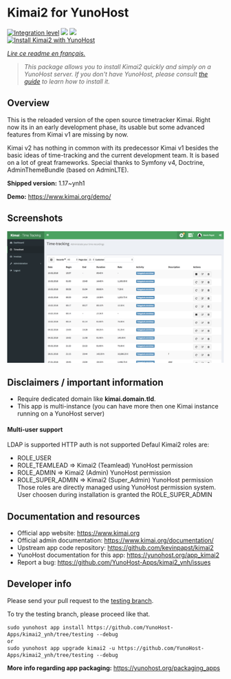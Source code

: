 <!--
N.B.: This README was automatically generated by https://github.com/YunoHost/apps/tree/master/tools/README-generator
It shall NOT be edited by hand.
-->

# Kimai2 for YunoHost

[![Integration level](https://dash.yunohost.org/integration/kimai2.svg)](https://dash.yunohost.org/appci/app/kimai2) ![](https://ci-apps.yunohost.org/ci/badges/kimai2.status.svg) ![](https://ci-apps.yunohost.org/ci/badges/kimai2.maintain.svg)  
[![Install Kimai2 with YunoHost](https://install-app.yunohost.org/install-with-yunohost.svg)](https://install-app.yunohost.org/?app=kimai2)

*[Lire ce readme en français.](./README_fr.md)*

> *This package allows you to install Kimai2 quickly and simply on a YunoHost server.
If you don't have YunoHost, please consult [the guide](https://yunohost.org/#/install) to learn how to install it.*

## Overview

This is the reloaded version of the open source timetracker Kimai. Right now its in an early development phase, its usable but some advanced features from Kimai v1 are missing by now.

Kimai v2 has nothing in common with its predecessor Kimai v1 besides the basic ideas of time-tracking and the current development team. It is based on a lot of great frameworks. Special thanks to Symfony v4, Doctrine, AdminThemeBundle (based on AdminLTE).


**Shipped version:** 1.17~ynh1

**Demo:** https://www.kimai.org/demo/

## Screenshots

![](./doc/screenshots/screenshot1.png)

## Disclaimers / important information

* Require dedicated domain like **kimai.domain.tld**.
* This app is multi-instance (you can have more then one Kimai instance running on a YunoHost server)

#### Multi-user support

LDAP is supported
HTTP auth is not supported
Defaul Kimai2 roles are:
* ROLE_USER
* ROLE_TEAMLEAD => Kimai2 (Teamlead) YunoHost permission
* ROLE_ADMIN => Kimai2 (Admin) YunoHost permission
* ROLE_SUPER_ADMIN => Kimai2 (Super_Admin) YunoHost permission
Those roles are directly managed using YunoHost permission system. User choosen during installation is granted the ROLE_SUPER_ADMIN

## Documentation and resources

* Official app website: https://www.kimai.org
* Official admin documentation: https://www.kimai.org/documentation/
* Upstream app code repository: https://github.com/kevinpapst/kimai2
* YunoHost documentation for this app: https://yunohost.org/app_kimai2
* Report a bug: https://github.com/YunoHost-Apps/kimai2_ynh/issues

## Developer info

Please send your pull request to the [testing branch](https://github.com/YunoHost-Apps/kimai2_ynh/tree/testing).

To try the testing branch, please proceed like that.
```
sudo yunohost app install https://github.com/YunoHost-Apps/kimai2_ynh/tree/testing --debug
or
sudo yunohost app upgrade kimai2 -u https://github.com/YunoHost-Apps/kimai2_ynh/tree/testing --debug
```

**More info regarding app packaging:** https://yunohost.org/packaging_apps